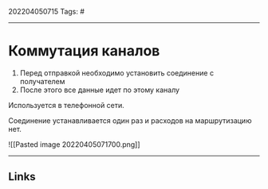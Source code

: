 202204050715
Tags: #

---

# Коммутация каналов
1. Перед отправкой необходимо установить соединение с получателем
2. После этого все данные идет по этому каналу

Используется в телефонной сети.

Соединение устанавливается один раз и расходов на маршрутизацию нет.

![[Pasted image 20220405071700.png]]

---
## Links